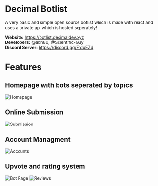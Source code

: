 # Decimal Botlist

A very basic and simple open source botlist which is made with react and uses a private api which is hosted seperately!

**Website:** https://botlist.decimaldev.xyz<br/>
**Developers:** @abh80, @Scientific-Guy<br/>
**Discord Server:** https://discord.gg/FrduEZd

# Features

## Homepage with bots seperated by topics

![Homepage](https://i.imgur.com/V5qyggf.png)

## Online Submission

![Submission](https://i.imgur.com/YXrD6tM.png)

## Account Managment

![Accounts](https://i.imgur.com/abkSQ7d.png)

## Upvote and rating system

![Bot Page](https://i.imgur.com/bFVgVlM.png)
![Reviews](https://i.imgur.com/Kj0Vvjy.png)
